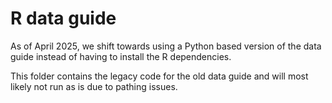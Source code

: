 # R data guide

As of April 2025, we shift towards using a Python based version of the data guide instead of having to install the R dependencies.

This folder contains the legacy code for the old data guide and will most likely not run as is due to pathing issues.
